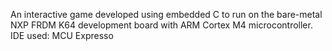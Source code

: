 An interactive game developed using embedded C to run on the bare-metal NXP FRDM K64 development board with ARM Cortex M4 microcontroller. IDE used: MCU Expresso
